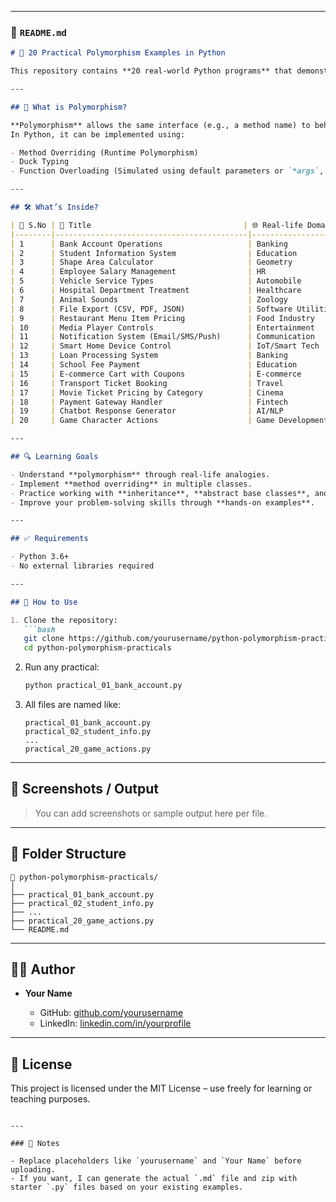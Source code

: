 
---

### 📁 `README.md`

````markdown
# 🧬 20 Practical Polymorphism Examples in Python

This repository contains **20 real-world Python programs** that demonstrate the concept of **Polymorphism** using **Object-Oriented Programming (OOP)**. Each example is crafted using relatable domains like banking systems, student management, hospital systems, shopping carts, etc., to help understand and implement polymorphism effectively.

---

## 📘 What is Polymorphism?

**Polymorphism** allows the same interface (e.g., a method name) to behave differently depending on the object that invokes it.  
In Python, it can be implemented using:

- Method Overriding (Runtime Polymorphism)
- Duck Typing
- Function Overloading (Simulated using default parameters or `*args`, `**kwargs`)

---

## 🛠️ What’s Inside?

| 📌 S.No | 🧪 Title                                  | 🌐 Real-life Domain         |
|--------|-------------------------------------------|-----------------------------|
| 1      | Bank Account Operations                   | Banking                     |
| 2      | Student Information System                | Education                   |
| 3      | Shape Area Calculator                     | Geometry                    |
| 4      | Employee Salary Management                | HR                          |
| 5      | Vehicle Service Types                     | Automobile                  |
| 6      | Hospital Department Treatment             | Healthcare                  |
| 7      | Animal Sounds                             | Zoology                     |
| 8      | File Export (CSV, PDF, JSON)              | Software Utilities          |
| 9      | Restaurant Menu Item Pricing              | Food Industry               |
| 10     | Media Player Controls                     | Entertainment               |
| 11     | Notification System (Email/SMS/Push)      | Communication               |
| 12     | Smart Home Device Control                 | IoT/Smart Tech              |
| 13     | Loan Processing System                    | Banking                     |
| 14     | School Fee Payment                        | Education                   |
| 15     | E-commerce Cart with Coupons              | E-commerce                  |
| 16     | Transport Ticket Booking                  | Travel                      |
| 17     | Movie Ticket Pricing by Category          | Cinema                      |
| 18     | Payment Gateway Handler                   | Fintech                     |
| 19     | Chatbot Response Generator                | AI/NLP                      |
| 20     | Game Character Actions                    | Game Development            |

---

## 🔍 Learning Goals

- Understand **polymorphism** through real-life analogies.
- Implement **method overriding** in multiple classes.
- Practice working with **inheritance**, **abstract base classes**, and **duck typing**.
- Improve your problem-solving skills through **hands-on examples**.

---

## ✅ Requirements

- Python 3.6+
- No external libraries required

---

## 🚀 How to Use

1. Clone the repository:
   ```bash
   git clone https://github.com/yourusername/python-polymorphism-practicals.git
   cd python-polymorphism-practicals
````

2. Run any practical:

   ```bash
   python practical_01_bank_account.py
   ```

3. All files are named like:

   ```
   practical_01_bank_account.py
   practical_02_student_info.py
   ...
   practical_20_game_actions.py
   ```

---

## 📸 Screenshots / Output

> You can add screenshots or sample output here per file.

---

## 📂 Folder Structure

```plaintext
📁 python-polymorphism-practicals/
│
├── practical_01_bank_account.py
├── practical_02_student_info.py
├── ...
├── practical_20_game_actions.py
└── README.md
```

---

## 👨‍💻 Author

* **Your Name**

  * GitHub: [github.com/yourusername](https://github.com/yourusername)
  * LinkedIn: [linkedin.com/in/yourprofile](https://linkedin.com/in/yourprofile)

---

## 📄 License

This project is licensed under the MIT License – use freely for learning or teaching purposes.

```

---

### 📎 Notes

- Replace placeholders like `yourusername` and `Your Name` before uploading.
- If you want, I can generate the actual `.md` file and zip with starter `.py` files based on your existing examples.

```
